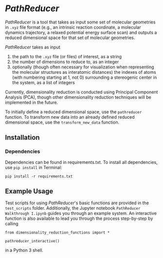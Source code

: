 # _PathReducer_

_PathReducer_ is a tool that takes as input some set of molecular geometries in `.xyz` file format (e.g., an intrinsic reaction coordinate, a molecular dynamics trajectory, a relaxed potential energy surface scan) and outputs a reduced dimensional space for that set of molecular geometries. 

_PathReducer_ takes as input 
1. the path to the `.xyz` file (or files) of interest, as a string
2. the number of dimensions to reduce to, as an integer
3. optionally (though often necessary for visualization when representing the molecular structures as interatomic distances) the indexes of atoms (with numbering starting at 1, not 0) surrounding a stereogenic center in the system, as a list of integers
  
Currently, dimensionality reduction is conducted using Principal Component Analysis (PCA), though other dimensionality reduction techniques will be implemented in the future.

To initially define a reduced dimensional space, use the `pathreducer` function. To transform new data into an already defined reduced dimensional space, use the `transform_new_data` function.

## Installation
### Dependencies
Dependencies can be found in requirements.txt. To install all dependencies, use `pip install` in Terminal:

`pip install -r requirements.txt`

## Example Usage
Test scripts for using _PathReducer_'s basic functions are provided in the `test_scripts` folder. Additionally, the Jupyter notebook `PathReducer Walkthrough I.ipynb` guides you through an example system. An interactive function is also available to lead you through the process step-by-step by calling

`from dimensionality_reduction_functions import *`

`pathreducer_interactive()`

in a Python 3 shell. 
